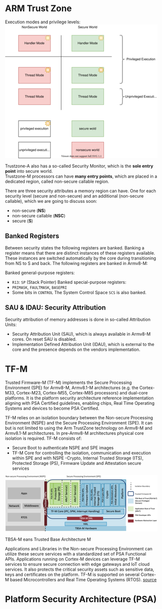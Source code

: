 # ARM Trust Zone
Execution modes and privilege levels:\
![trust zone execution modes and privilege levels](/pictures/tz-exec-mode-s-ns.svg)

Trustzone-A also has a so-called Security Monitor, which is the **sole entry point** into secure world.\
Trustzone-M processors can have **many entry points**, which are placed in a dedicated region, called non-secure callable region.

There are three security attributes a memory region can have. One for each security level (secure and non-secure) and an additional (non-secure callable), which we are going to discuss soon:
- non-secure (**NS**)
- non-secure callable (**NSC**)
- secure (**S**)

## Banked Registers
Between security states the following registers are banked. 
Banking a register means that there are distinct instances of these registers available. 
These instances are switched automatically by the core during transitioning from NS to S and back. 
The following registers are banked in Armv8-M:

Banked general-purpose registers:
- `R13`: `SP` (Stack Pointer)
Banked special-purpose registers:
- `PRIMASK`, `FAULTMASK`, `BASEPRI`
- Some bits in `CONTROL`
The System Control Space `SCS` is also banked.

## SAU & IDAU: Security Attribution
Security attribution of memory addresses is done in so-called Attribution Units:
- Security Attribution Unit (SAU), which is always available in Armv8-M cores. On reset SAU is disabled.
- Implementation Defined Attribution Unit (IDAU), which is external to the core and the presence depends on the vendors implementation.

# TF-M
Trusted Firmware-M (TF-M) implements the Secure Processing Environment (SPE) for Armv8-M, Armv8.1-M architectures (e.g. the Cortex-M33, Cortex-M23, Cortex-M55, Cortex-M85 processors) and dual-core platforms.
It is the platform security architecture reference implementation aligning with PSA Certified guidelines, enabling chips, Real Time Operating Systems and devices to become PSA Certified.

TF-M relies on an isolation boundary between the Non-secure Processing Environment (NSPE) and the Secure Processing Environment (SPE). 
It can but is not limited to using the Arm TrustZone technology on Armv8-M and Armv8.1-M architectures. 
In pre-Armv8-M architectures physical core isolation is required.
TF-M consists of:
- Secure Boot to authenticate NSPE and SPE images
- TF-M Core for controlling the isolation, communication and execution within SPE and with NSPE
-Crypto, Internal Trusted Storage (ITS), Protected Storage (PS), Firmware Update and Attestation secure services

![tf-m armv8](/pictures/readme_tfm_v8.png)

TBSA-M eans Trusted Base Architecture M 

Applications and Libraries in the Non-secure Processing Environment can utilize these secure services with a standardized set of PSA Functional APIs. 
Applications running on Cortex-M devices can leverage TF-M services to ensure secure connection with edge gateways and IoT cloud services. 
It also protects the critical security assets such as sensitive data, keys and certificates on the platform.
TF-M is supported on several Cortex-M based Microcontrollers and Real Time Operating Systems (RTOS).
[source](https://ci-builds.trustedfirmware.org/static-files/31168MMjuHf7gsU-9MGWjKtZQh70dGofYDViYgHrvqoxNjk5ODYxNTc2MjQ3Ojk6YW5vbnltb3VzOmpvYi90Zi1tLWJ1aWxkLWRvY3MtbmlnaHRseS9sYXN0U3RhYmxlQnVpbGQvYXJ0aWZhY3Q=/trusted-firmware-m/build/docs/user_guide/html/introduction/readme.html)

# Platform Security Architecture (PSA)
